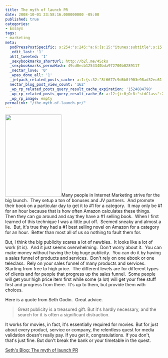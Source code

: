 ```yaml
---
title: The myth of launch PR
date: 2008-10-01 23:58:16.000000000 -05:00
published: true
categories:
- Essays
tags:
- marketing
meta:
  podPressPostSpecific: s:254:"s:245:"a:6:{s:15:"itunes:subtitle";s:15:"##PostExcerpt##";s:14:"itunes:summary";s:15:"##PostExcerpt##";s:15:"itunes:keywords";s:17:"##WordPressCats##";s:13:"itunes:author";s:10:"##Global##";s:15:"itunes:explicit";s:2:"No";s:12:"itunes:block";s:2:"No";}";";
  _edit_last: '1'
  aktt_tweeted: '1'
  _sexybookmarks_shortUrl: http://b2l.me/45cks
  _sexybookmarks_permaHash: 49cd0ecb1254340bda972700b0289117
  _nectar_love: '0'
  _wpas_done_all: '1'
  _jetpack_related_posts_cache: a:1:{s:32:"8f6677c9d6b0f903e98ad32ec61f8deb";a:2:{s:7:"expires";i:1470795800;s:7:"payload";a:3:{i:0;a:1:{s:2:"id";i:1157;}i:1;a:1:{s:2:"id";i:1853;}i:2;a:1:{s:2:"id";i:3649;}}}}
  nectar_blog_post_view_count: '162'
  _wp_rp_related_posts_query_result_cache_expiration: '1524884798'
  _wp_rp_related_posts_query_result_cache_6: a:12:{i:0;O:8:"stdClass":2:{s:7:"post_id";s:4:"1157";s:5:"score";s:18:"61.401829916000835";}i:1;O:8:"stdClass":2:{s:7:"post_id";s:4:"4935";s:5:"score";s:18:"55.895637782498355";}i:2;O:8:"stdClass":2:{s:7:"post_id";s:4:"1203";s:5:"score";s:18:"54.340146373253376";}i:3;O:8:"stdClass":2:{s:7:"post_id";s:4:"1778";s:5:"score";s:17:"53.18796512304546";}i:4;O:8:"stdClass":2:{s:7:"post_id";s:3:"267";s:5:"score";s:18:"45.478512775370945";}i:5;O:8:"stdClass":2:{s:7:"post_id";s:4:"1540";s:5:"score";s:17:"43.60352689651724";}i:6;O:8:"stdClass":2:{s:7:"post_id";s:4:"1297";s:5:"score";s:17:"43.60352689651724";}i:7;O:8:"stdClass":2:{s:7:"post_id";s:4:"1183";s:5:"score";s:18:"41.908931175658914";}i:8;O:8:"stdClass":2:{s:7:"post_id";s:3:"840";s:5:"score";s:17:"41.77560201237762";}i:9;O:8:"stdClass":2:{s:7:"post_id";s:4:"1195";s:5:"score";s:17:"40.56333040518664";}i:10;O:8:"stdClass":2:{s:7:"post_id";s:4:"1170";s:5:"score";s:16:"40.5365741532831";}i:11;O:8:"stdClass":2:{s:7:"post_id";s:3:"968";s:5:"score";s:18:"40.347783668067166";}}
  _wp_rp_image: empty
permalink: "/the-myth-of-launch-pr/"
---
```

<img class="alignright size-full wp-image-1137" title="microphone" src="{{ site.baseurl }}/posts/2008/10/microphone1.jpg" alt="" width="180" height="262" />Many people in Internet Marketing strive for the big launch.  They setup a ton of bonuses and JV partners.  And promote their book on a particular day to get it to #1 for a category.  It may only be #1 for an hour because that is how often Amazon calculates these things.  Then they can go around and say they have a #1 selling book.  When I first learned of this technique I was a little put off.  Seemed sneaky and almost a lie.  But, it's true they had a #1 best selling novel on Amazon for a category for an hour.  Better than most all of us so nothing to fault them for.

But, I think the big publicity scares a lot of newbies.  It looks like a lot of work (it is).  And it just seems overwhelming.  Don't worry about it.  You can make money without having the big huge publicity.  You can do it by having a sales funnel of products and services.  Don't rely on one ebook or one teleclass.  Rely on your sales funnel of many products and services.  Starting from free to high price.  The different levels are for different types of clients and for people that progress up the sales funnel.  Some people will get your high price item first while some (a lot) will get your free stuff first and progress from there.  It's up to them, but provide them with choices.

Here is a quote from Seth Godin.  Great advice.</p>
>Great publicity is a treasured gift. But it's hardly necessary, and the search for it is often a significant distraction.

It works for movies, in fact, it's essentially required for movies. But for just about every product, service or company, the relentless quest for media validation doesn't really pay. If you get it, congratulations. If you don't, that's just fine. But don't break the bank or your timetable in the quest.</p></blockquote>
<p><a href="http://sethgodin.typepad.com/seths_blog/2008/09/the-myth-of-lau.html" rel="nofollow">Seth's Blog: The myth of launch PR</a></p>
